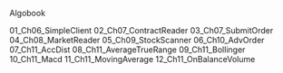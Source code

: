 Algobook

01_Ch06_SimpleClient
02_Ch07_ContractReader
03_Ch07_SubmitOrder
04_Ch08_MarketReader
05_Ch09_StockScanner
06_Ch10_AdvOrder
07_Ch11_AccDist
08_Ch11_AverageTrueRange
09_Ch11_Bollinger
10_Ch11_Macd
11_Ch11_MovingAverage
12_Ch11_OnBalanceVolume
